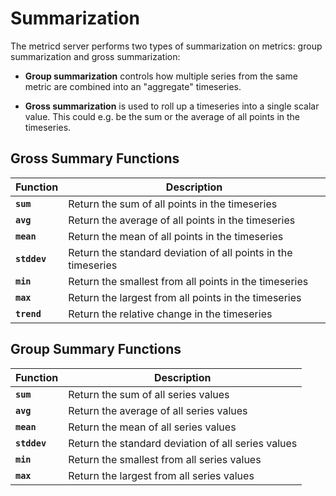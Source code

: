 Summarization
=============

The metricd server performs two types of summarization on metrics: group
summarization and gross summarization:

- **Group summarization** controls how multiple series from the
same metric are combined into an "aggregate" timeseries.

- **Gross summarization** is used to roll up a timeseries into a single scalar value.
This could e.g. be the sum or the average of all points in the timeseries.


Gross Summary Functions
-----------------------

<table>
  <thead>
    <tr>
      <th>Function</th>
      <th>Description</th>
    </tr>
  </thead>
  <tbody>
    <tr>
      <td><code><strong>sum</strong></code></td>
      <td>Return the sum of all points in the timeseries</td>
    </tr>
    <tr>
      <td><code><strong>avg</strong></code></td>
      <td>Return the average of all points in the timeseries</td>
    </tr>
    <tr>
      <td><code><strong>mean</strong></code></td>
      <td>Return the mean of all points in the timeseries</td>
    </tr>
    <tr>
      <td><code><strong>stddev</strong></code></td>
      <td>Return the standard deviation of all points in the timeseries</td>
    </tr>
    <tr>
      <td><code><strong>min</strong></code></td>
      <td>Return the smallest from all points in the timeseries</td>
    </tr>
    <tr>
      <td><code><strong>max</strong></code></td>
      <td>Return the largest from all points in the timeseries</td>
    </tr>
    <tr>
      <td><code><strong>trend</strong></code></td>
      <td>Return the relative change in the timeseries</td>
    </tr>
   </tbody>
</table>


Group Summary Functions
-----------------------

<table>
  <thead>
    <tr>
      <th>Function</th>
      <th>Description</th>
    </tr>
  </thead>
  <tbody>
    <tr>
      <td><code><strong>sum</strong></code></td>
      <td>Return the sum of all series values</td>
    </tr>
    <tr>
      <td><code><strong>avg</strong></code></td>
      <td>Return the average of all series values</td>
    </tr>
    <tr>
      <td><code><strong>mean</strong></code></td>
      <td>Return the mean of all series values</td>
    </tr>
    <tr>
      <td><code><strong>stddev</strong></code></td>
      <td>Return the standard deviation of all series values</td>
    </tr>
    <tr>
      <td><code><strong>min</strong></code></td>
      <td>Return the smallest from all series values</td>
    </tr>
    <tr>
      <td><code><strong>max</strong></code></td>
      <td>Return the largest from all series values</td>
    </tr>
   </tbody>
</table>

